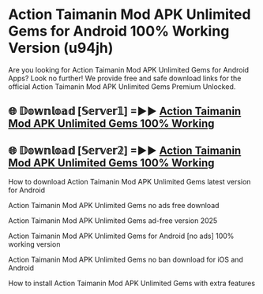 # Action Taimanin Mod APK Unlimited Gems for Android 100% Working Version (u94jh)

Are you looking for Action Taimanin Mod APK Unlimited Gems for Android Apps? Look no further! We provide free and safe download links for the official Action Taimanin Mod APK Unlimited Gems Premium Unlocked.

## 🌐 𝔻𝕠𝕨𝕟𝕝𝕠𝕒𝕕 [𝕊𝕖𝕣𝕧𝕖𝕣𝟙] =►► [Action Taimanin Mod APK Unlimited Gems 100% Working](https://modyoloo.pages.dev?q=Action+Taimanin+Mod+APK+Unlimited+Gems)

## 🌐 𝔻𝕠𝕨𝕟𝕝𝕠𝕒𝕕 [𝕊𝕖𝕣𝕧𝕖𝕣𝟚] =►► [Action Taimanin Mod APK Unlimited Gems 100% Working](https://modyoloo.pages.dev?q=Action+Taimanin+Mod+APK+Unlimited+Gems)

How to download Action Taimanin Mod APK Unlimited Gems latest version for Android

Action Taimanin Mod APK Unlimited Gems no ads free download

Action Taimanin Mod APK Unlimited Gems ad-free version 2025

Action Taimanin Mod APK Unlimited Gems for Android [no ads] 100% working version

Action Taimanin Mod APK Unlimited Gems no ban download for iOS and Android

How to install Action Taimanin Mod APK Unlimited Gems with extra features
